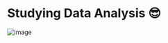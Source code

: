 # Studying Data Analysis 😎

![image](https://github.com/wnstndks/Python/assets/125172335/0387baa7-e619-4aaf-8082-813e044b4bc8)




